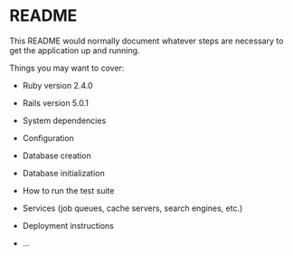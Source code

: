 # README

This README would normally document whatever steps are necessary to get the
application up and running.

Things you may want to cover:

* Ruby version 2.4.0

* Rails version 5.0.1

* System dependencies

* Configuration

* Database creation

* Database initialization

* How to run the test suite

* Services (job queues, cache servers, search engines, etc.)

* Deployment instructions

* ...

